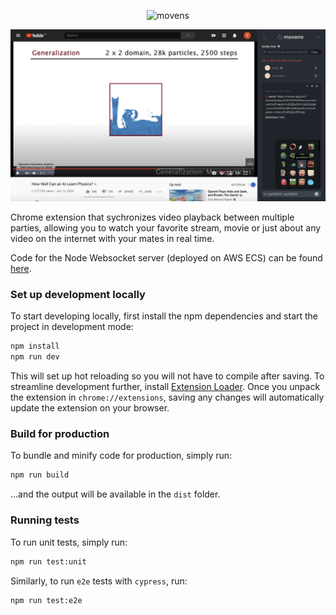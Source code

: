 <p align="center">
  <img src="https://raw.githubusercontent.com/movens-app/movens-extension/master/public/icons/128.png" alt="movens" />
</p>

<p align="center">
  <img src="https://raw.githubusercontent.com/movens-app/movens-extension/master/docs/img/sneak-1.png" alt="sneak_one" />
</p>

Chrome extension that sychronizes video playback between multiple parties, allowing you to watch your favorite stream, movie or just about any video on the internet with your mates in real time.

Code for the Node Websocket server (deployed on AWS ECS) can be found [here](https://github.com/movens-app/movens-server).

### Set up development locally

To start developing locally, first install the npm dependencies and start the project in development mode:

```bash
npm install
npm run dev
```

This will set up hot reloading so you will not have to compile after saving. To streamline development further, install [Extension Loader](https://chrome.google.com/webstore/detail/extensions-reloader/fimgfedafeadlieiabdeeaodndnlbhid?hl=en). Once you unpack the extension in `chrome://extensions`, saving any changes will automatically update the extension on your browser.

### Build for production

To bundle and minify code for production, simply run:

```bash
npm run build
```

...and the output will be available in the `dist` folder.

### Running tests

To run unit tests, simply run:

```bash
npm run test:unit
```

Similarly, to run `e2e` tests with `cypress`, run:

```bash
npm run test:e2e
```
